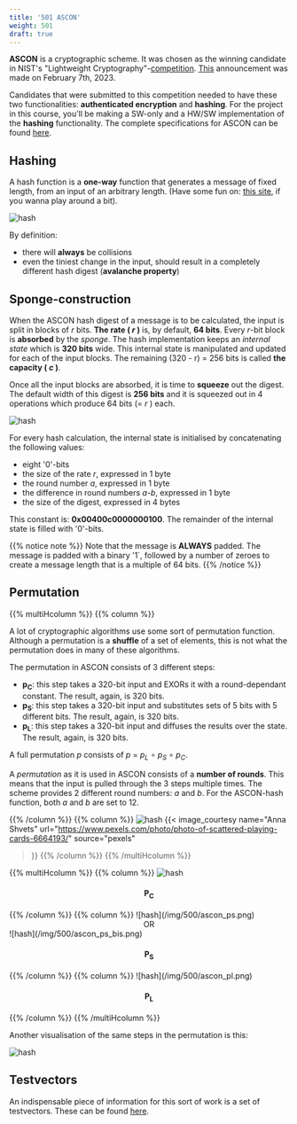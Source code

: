 ```yaml
---
title: '501 ASCON'
weight: 501
draft: true
---
```


**ASCON** is a cryptographic scheme. It was chosen as the winning candidate in NIST's "Lightweight Cryptography"-[competition](https://csrc.nist.gov/Projects/lightweight-cryptography). [This](https://csrc.nist.gov/News/2023/lightweight-cryptography-nist-selects-ascon) announcement was made on February 7th, 2023.

Candidates that were submitted to this competition needed to have these two functionalities: **authenticated encryption** and **hashing**. For the project in this course, you'll be making a SW-only and a HW/SW implementation of the **hashing** functionality. The complete specifications for ASCON can be found [here](https://ascon.iaik.tugraz.at/files/asconv12-nist.pdf).

## Hashing

A hash function is a **one-way** function that generates a message of fixed length, from an input of an arbitrary length. (Have some fun on: [this site](https://www.tools4noobs.com/online_tools/hash/), if you wanna play around a bit).

![hash](/img/500/hash.png)

By definition: 

* there will **always** be collisions
* even the tiniest change in the input, should result in a completely different hash digest (**avalanche property**)



## Sponge-construction
When the ASCON hash digest of a message is to be calculated, the input is split in blocks of *r* bits. **The rate ( *r* )** is, by default, **64 bits**. Every *r*-bit block is **absorbed** by the *sponge*. The hash implementation keeps an *internal state* which is **320 bits** wide. This internal state is manipulated and updated for each of the input blocks. The remaining (320 - r) = 256 bits is called **the capacity ( *c* )**.

Once all the input blocks are absorbed, it is time to **squeeze** out the digest. The default width of this digest is **256 bits** and it is squeezed out in 4 operations which produce 64 bits (= *r* ) each.

![hash](/img/500/ascon_hash.png)

For every hash calculation, the internal state is initialised by concatenating the following values:

* eight '0'-bits
* the size of the rate *r*, expressed in 1 byte
* the round number *a*, expressed in 1 byte
* the difference in round numbers *a-b*, expressed in 1 byte
* the size of the digest, expressed in 4 bytes

This constant is: **0x00400c0000000100**. The remainder of the internal state is filled with '0'-bits.

{{% notice note %}}
Note that the message is <b>ALWAYS</b> padded. The message is padded with a binary '1`, followed by a number of zeroes to create a message length that is a multiple of 64 bits.
{{% /notice %}}

## Permutation

{{% multiHcolumn %}}
{{% column %}}

A lot of cryptographic algorithms use some sort of permutation function. Although a permutation is a **shuffle** of a set of elements, this is not what the permutation does in many of these algorithms.

The permutation in ASCON consists of 3 different steps:

* **p<sub>C</sub>**: this step takes a 320-bit input and EXORs it with a round-dependant constant. The result, again, is 320 bits.
* **p<sub>S</sub>**: this step takes a 320-bit input and substitutes sets of 5 bits with 5 different bits. The result, again, is 320 bits.
* **p<sub>L</sub>**: this step takes a 320-bit input and diffuses the results over the state. The result, again, is 320 bits. 

A full permutation *p* consists of *p* = *p<sub>L</sub>* &compfn; *p<sub>S</sub>* &compfn; *p<sub>C</sub>*.

A *permutation* as it is used in ASCON consists of a **number of rounds**. This means that the input is pulled through the 3 steps multiple times. The scheme provides 2 different round numbers: *a* and *b*. For the ASCON-hash function, both *a* and *b* are set to 12.

{{% /column %}}
{{% column %}}
![hash](/img/style/pexels-anna-shvets-6664193.jpg)
{{< image_courtesy 
  name="Anna Shvets"
  url="https://www.pexels.com/photo/photo-of-scattered-playing-cards-6664193/"
  source="pexels"
  >}}
{{% /column %}}
{{% /multiHcolumn %}}



{{% multiHcolumn %}}
{{% column %}}
![hash](/img/500/ascon_pc.png)
<center><h4>P<sub>C</sub></h4></center>
{{% /column %}}
{{% column %}}
![hash](/img/500/ascon_ps.png)
<center>OR</center>
![hash](/img/500/ascon_ps_bis.png)
<center><h4>P<sub>S</sub></h4></center>
{{% /column %}}
{{% column %}}
![hash](/img/500/ascon_pl.png)
<center><h4>P<sub>L</sub></h4></center>
{{% /column %}}
{{% /multiHcolumn %}}

Another visualisation of the same steps in the permutation is this:

![hash](/img/500/ascon_p.png)


## Testvectors

An indispensable piece of information for this sort of work is a set of testvectors. These can be found [here](https://raw.githubusercontent.com/ascon/ascon-c/main/crypto_hash/asconhashv12/LWC_HASH_KAT_256.txt).
